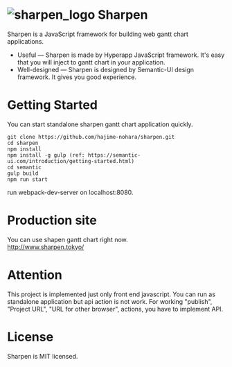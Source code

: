 # ![sharpen_logo](http://www.sharpen.tokyo/assets/images/logo_small.png?t=1) Sharpen
Sharpen is a JavaScript framework for building web gantt chart applications.

* Useful — Sharpen is made by Hyperapp JavaScript framework. It's easy that you will inject to gantt chart in your application.
* Well-designed — Sharpen is designed by Semantic-UI design framework. It gives you good experience.
  
# Getting Started
You can start standalone sharpen gantt chart application quickly.
```
git clone https://github.com/hajime-nohara/sharpen.git
cd sharpen
npm install
npm install -g gulp (ref: https://semantic-ui.com/introduction/getting-started.html) 
cd semantic
gulp build
npm run start
```
run webpack-dev-server on localhost:8080.

# Production site
You can use shapen gantt chart right now.  
http://www.sharpen.tokyo/

# Attention
This project is implemented just only front end javascript.
You can run as standalone application but api action is not work.
For working "publish", "Project URL", "URL for other browser", actions, you have to implement API.

# License
Sharpen is MIT licensed.
